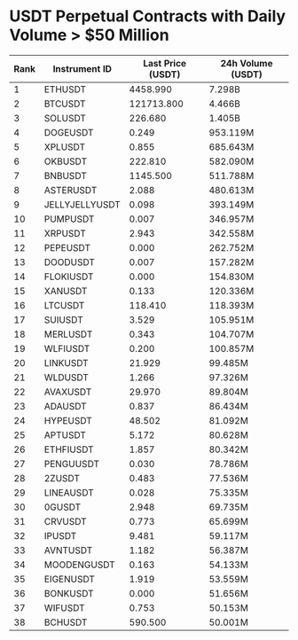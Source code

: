 # USDT Perpetual Contracts with Daily Volume > $50 Million

| Rank | Instrument ID | Last Price (USDT) | 24h Volume (USDT) |
|------|---------------|-------------------|-------------------|
| 1 | ETHUSDT | 4458.990 | 7.298B |
| 2 | BTCUSDT | 121713.800 | 4.466B |
| 3 | SOLUSDT | 226.680 | 1.405B |
| 4 | DOGEUSDT | 0.249 | 953.119M |
| 5 | XPLUSDT | 0.855 | 685.643M |
| 6 | OKBUSDT | 222.810 | 582.090M |
| 7 | BNBUSDT | 1145.500 | 511.788M |
| 8 | ASTERUSDT | 2.088 | 480.613M |
| 9 | JELLYJELLYUSDT | 0.098 | 393.149M |
| 10 | PUMPUSDT | 0.007 | 346.957M |
| 11 | XRPUSDT | 2.943 | 342.558M |
| 12 | PEPEUSDT | 0.000 | 262.752M |
| 13 | DOODUSDT | 0.007 | 157.282M |
| 14 | FLOKIUSDT | 0.000 | 154.830M |
| 15 | XANUSDT | 0.133 | 120.336M |
| 16 | LTCUSDT | 118.410 | 118.393M |
| 17 | SUIUSDT | 3.529 | 105.951M |
| 18 | MERLUSDT | 0.343 | 104.707M |
| 19 | WLFIUSDT | 0.200 | 100.857M |
| 20 | LINKUSDT | 21.929 | 99.485M |
| 21 | WLDUSDT | 1.266 | 97.326M |
| 22 | AVAXUSDT | 29.970 | 89.804M |
| 23 | ADAUSDT | 0.837 | 86.434M |
| 24 | HYPEUSDT | 48.502 | 81.092M |
| 25 | APTUSDT | 5.172 | 80.628M |
| 26 | ETHFIUSDT | 1.857 | 80.342M |
| 27 | PENGUUSDT | 0.030 | 78.786M |
| 28 | 2ZUSDT | 0.483 | 77.536M |
| 29 | LINEAUSDT | 0.028 | 75.335M |
| 30 | 0GUSDT | 2.948 | 69.735M |
| 31 | CRVUSDT | 0.773 | 65.699M |
| 32 | IPUSDT | 9.481 | 59.117M |
| 33 | AVNTUSDT | 1.182 | 56.387M |
| 34 | MOODENGUSDT | 0.163 | 54.133M |
| 35 | EIGENUSDT | 1.919 | 53.559M |
| 36 | BONKUSDT | 0.000 | 51.656M |
| 37 | WIFUSDT | 0.753 | 50.153M |
| 38 | BCHUSDT | 590.500 | 50.001M |
